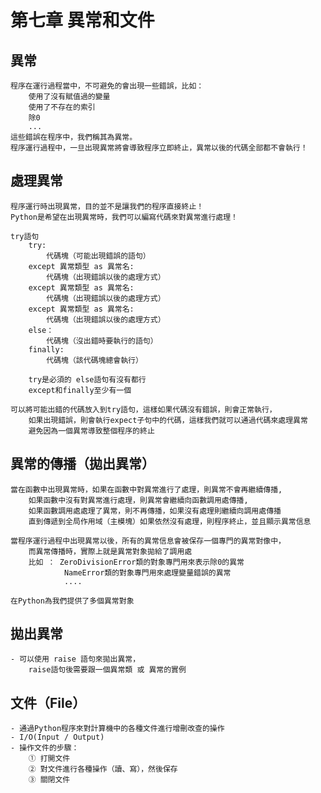 # 第七章 異常和文件

## 異常
    程序在運行過程當中，不可避免的會出現一些錯誤，比如：
        使用了沒有賦值過的變量
        使用了不存在的索引
        除0
        ...
    這些錯誤在程序中，我們稱其為異常。
    程序運行過程中，一旦出現異常將會導致程序立即終止，異常以後的代碼全部都不會執行！

## 處理異常
    程序運行時出現異常，目的並不是讓我們的程序直接終止！
    Python是希望在出現異常時，我們可以編寫代碼來對異常進行處理！

    try語句
        try:
            代碼塊（可能出現錯誤的語句）
        except 異常類型 as 異常名:
            代碼塊（出現錯誤以後的處理方式）
        except 異常類型 as 異常名:
            代碼塊（出現錯誤以後的處理方式）
        except 異常類型 as 異常名:
            代碼塊（出現錯誤以後的處理方式）
        else：
            代碼塊（沒出錯時要執行的語句）    
        finally:
            代碼塊（該代碼塊總會執行）    

        try是必須的 else語句有沒有都行
        except和finally至少有一個    

    可以將可能出錯的代碼放入到try語句，這樣如果代碼沒有錯誤，則會正常執行，
        如果出現錯誤，則會執行expect子句中的代碼，這樣我們就可以通過代碼來處理異常
        避免因為一個異常導致整個程序的終止            

## 異常的傳播（拋出異常）
    當在函數中出現異常時，如果在函數中對異常進行了處理，則異常不會再繼續傳播,
        如果函數中沒有對異常進行處理，則異常會繼續向函數調用處傳播,
        如果函數調用處處理了異常，則不再傳播，如果沒有處理則繼續向調用處傳播
        直到傳遞到全局作用域（主模塊）如果依然沒有處理，則程序終止，並且顯示異常信息

    當程序運行過程中出現異常以後，所有的異常信息會被保存一個專門的異常對像中，
        而異常傳播時，實際上就是異常對象拋給了調用處
        比如 ： ZeroDivisionError類的對象專門用來表示除0的異常
                NameError類的對象專門用來處理變量錯誤的異常
                ....

    在Python為我們提供了多個異常對象            

## 拋出異常
    - 可以使用 raise 語句來拋出異常，
        raise語句後需要跟一個異常類 或 異常的實例

## 文件（File）
    - 通過Python程序來對計算機中的各種文件進行增刪改查的操作
    - I/O(Input / Output)
    - 操作文件的步驟：
        ① 打開文件
        ② 對文件進行各種操作（讀、寫），然後保存
        ③ 關閉文件